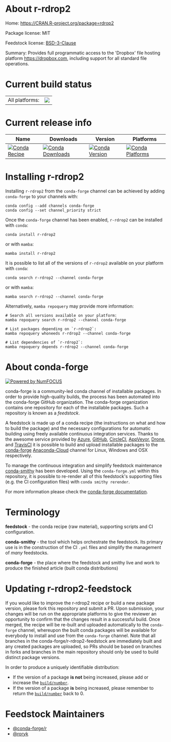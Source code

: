 About r-rdrop2
==============

Home: https://CRAN.R-project.org/package=rdrop2

Package license: MIT

Feedstock license: [BSD-3-Clause](https://github.com/conda-forge/r-rdrop2-feedstock/blob/main/LICENSE.txt)

Summary: Provides full programmatic access to the 'Dropbox' file hosting platform <https://dropbox.com>, including support for all standard file operations.

Current build status
====================


<table><tr><td>All platforms:</td>
    <td>
      <a href="https://dev.azure.com/conda-forge/feedstock-builds/_build/latest?definitionId=3479&branchName=main">
        <img src="https://dev.azure.com/conda-forge/feedstock-builds/_apis/build/status/r-rdrop2-feedstock?branchName=main">
      </a>
    </td>
  </tr>
</table>

Current release info
====================

| Name | Downloads | Version | Platforms |
| --- | --- | --- | --- |
| [![Conda Recipe](https://img.shields.io/badge/recipe-r--rdrop2-green.svg)](https://anaconda.org/conda-forge/r-rdrop2) | [![Conda Downloads](https://img.shields.io/conda/dn/conda-forge/r-rdrop2.svg)](https://anaconda.org/conda-forge/r-rdrop2) | [![Conda Version](https://img.shields.io/conda/vn/conda-forge/r-rdrop2.svg)](https://anaconda.org/conda-forge/r-rdrop2) | [![Conda Platforms](https://img.shields.io/conda/pn/conda-forge/r-rdrop2.svg)](https://anaconda.org/conda-forge/r-rdrop2) |

Installing r-rdrop2
===================

Installing `r-rdrop2` from the `conda-forge` channel can be achieved by adding `conda-forge` to your channels with:

```
conda config --add channels conda-forge
conda config --set channel_priority strict
```

Once the `conda-forge` channel has been enabled, `r-rdrop2` can be installed with `conda`:

```
conda install r-rdrop2
```

or with `mamba`:

```
mamba install r-rdrop2
```

It is possible to list all of the versions of `r-rdrop2` available on your platform with `conda`:

```
conda search r-rdrop2 --channel conda-forge
```

or with `mamba`:

```
mamba search r-rdrop2 --channel conda-forge
```

Alternatively, `mamba repoquery` may provide more information:

```
# Search all versions available on your platform:
mamba repoquery search r-rdrop2 --channel conda-forge

# List packages depending on `r-rdrop2`:
mamba repoquery whoneeds r-rdrop2 --channel conda-forge

# List dependencies of `r-rdrop2`:
mamba repoquery depends r-rdrop2 --channel conda-forge
```


About conda-forge
=================

[![Powered by
NumFOCUS](https://img.shields.io/badge/powered%20by-NumFOCUS-orange.svg?style=flat&colorA=E1523D&colorB=007D8A)](https://numfocus.org)

conda-forge is a community-led conda channel of installable packages.
In order to provide high-quality builds, the process has been automated into the
conda-forge GitHub organization. The conda-forge organization contains one repository
for each of the installable packages. Such a repository is known as a *feedstock*.

A feedstock is made up of a conda recipe (the instructions on what and how to build
the package) and the necessary configurations for automatic building using freely
available continuous integration services. Thanks to the awesome service provided by
[Azure](https://azure.microsoft.com/en-us/services/devops/), [GitHub](https://github.com/),
[CircleCI](https://circleci.com/), [AppVeyor](https://www.appveyor.com/),
[Drone](https://cloud.drone.io/welcome), and [TravisCI](https://travis-ci.com/)
it is possible to build and upload installable packages to the
[conda-forge](https://anaconda.org/conda-forge) [Anaconda-Cloud](https://anaconda.org/)
channel for Linux, Windows and OSX respectively.

To manage the continuous integration and simplify feedstock maintenance
[conda-smithy](https://github.com/conda-forge/conda-smithy) has been developed.
Using the ``conda-forge.yml`` within this repository, it is possible to re-render all of
this feedstock's supporting files (e.g. the CI configuration files) with ``conda smithy rerender``.

For more information please check the [conda-forge documentation](https://conda-forge.org/docs/).

Terminology
===========

**feedstock** - the conda recipe (raw material), supporting scripts and CI configuration.

**conda-smithy** - the tool which helps orchestrate the feedstock.
                   Its primary use is in the construction of the CI ``.yml`` files
                   and simplify the management of *many* feedstocks.

**conda-forge** - the place where the feedstock and smithy live and work to
                  produce the finished article (built conda distributions)


Updating r-rdrop2-feedstock
===========================

If you would like to improve the r-rdrop2 recipe or build a new
package version, please fork this repository and submit a PR. Upon submission,
your changes will be run on the appropriate platforms to give the reviewer an
opportunity to confirm that the changes result in a successful build. Once
merged, the recipe will be re-built and uploaded automatically to the
`conda-forge` channel, whereupon the built conda packages will be available for
everybody to install and use from the `conda-forge` channel.
Note that all branches in the conda-forge/r-rdrop2-feedstock are
immediately built and any created packages are uploaded, so PRs should be based
on branches in forks and branches in the main repository should only be used to
build distinct package versions.

In order to produce a uniquely identifiable distribution:
 * If the version of a package **is not** being increased, please add or increase
   the [``build/number``](https://docs.conda.io/projects/conda-build/en/latest/resources/define-metadata.html#build-number-and-string).
 * If the version of a package **is** being increased, please remember to return
   the [``build/number``](https://docs.conda.io/projects/conda-build/en/latest/resources/define-metadata.html#build-number-and-string)
   back to 0.

Feedstock Maintainers
=====================

* [@conda-forge/r](https://github.com/conda-forge/r/)
* [@roryk](https://github.com/roryk/)

